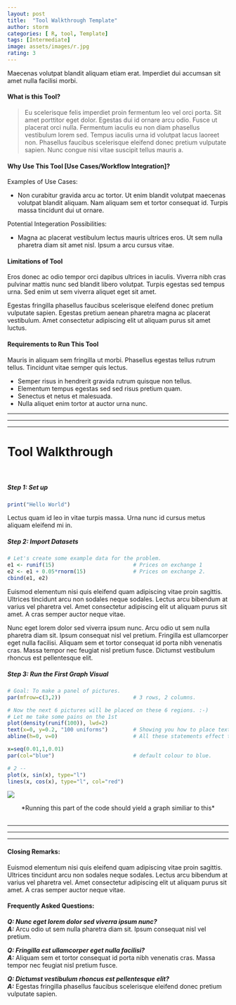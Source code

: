 ```yaml
---
layout: post
title:  "Tool Walkthrough Template"
author: storm
categories: [ R, tool, Template]
tags: [Intermediate]
image: assets/images/r.jpg
rating: 3
---
```


<!-- Quick Description:  -->
Maecenas volutpat blandit aliquam etiam erat. Imperdiet dui accumsan sit amet nulla facilisi morbi.

#### What is this Tool?
> Eu scelerisque felis imperdiet proin fermentum leo vel orci porta. Sit amet porttitor eget dolor. Egestas dui id ornare arcu odio. Fusce ut placerat orci nulla. Fermentum iaculis eu non diam phasellus vestibulum lorem sed. Tempus iaculis urna id volutpat lacus laoreet non. Phasellus faucibus scelerisque eleifend donec pretium vulputate sapien. Nunc congue nisi vitae suscipit tellus mauris a.

#### Why Use This Tool [Use Cases/Workflow Integration]?

Examples of Use Cases:
* Non curabitur gravida arcu ac tortor. Ut enim blandit volutpat maecenas volutpat blandit aliquam. Nam aliquam sem et tortor consequat id. Turpis massa tincidunt dui ut ornare.

Potential Integeration Possibilities:
* Magna ac placerat vestibulum lectus mauris ultrices eros. Ut sem nulla pharetra diam sit amet nisl. Ipsum a arcu cursus vitae. 

#### Limitations of Tool

Eros donec ac odio tempor orci dapibus ultrices in iaculis. Viverra nibh cras pulvinar mattis nunc sed blandit libero volutpat. Turpis egestas sed tempus urna. Sed enim ut sem viverra aliquet eget sit amet.

Egestas fringilla phasellus faucibus scelerisque eleifend donec pretium vulputate sapien. Egestas pretium aenean pharetra magna ac placerat vestibulum. Amet consectetur adipiscing elit ut aliquam purus sit amet luctus. 

#### Requirements to Run This Tool
Mauris in aliquam sem fringilla ut morbi. Phasellus egestas tellus rutrum tellus. Tincidunt vitae semper quis lectus. 
* Semper risus in hendrerit gravida rutrum quisque non tellus. 
* Elementum tempus egestas sed sed risus pretium quam. 
* Senectus et netus et malesuada. 
* Nulla aliquet enim tortor at auctor urna nunc.

-----
-----
-----

# Tool Walkthrough 

<br />

##### Step 1: Set up

```R
print("Hello World")
```
Lectus quam id leo in vitae turpis massa. Urna nunc id cursus metus aliquam eleifend mi in. 

##### Step 2: Import Datasets

```R
# Let's create some example data for the problem.
e1 <- runif(15)                         # Prices on exchange 1
e2 <- e1 + 0.05*rnorm(15)               # Prices on exchange 2.
cbind(e1, e2)
```
Euismod elementum nisi quis eleifend quam adipiscing vitae proin sagittis. Ultrices tincidunt arcu non sodales neque sodales. Lectus arcu bibendum at varius vel pharetra vel. Amet consectetur adipiscing elit ut aliquam purus sit amet. A cras semper auctor neque vitae.

Nunc eget lorem dolor sed viverra ipsum nunc. Arcu odio ut sem nulla pharetra diam sit. Ipsum consequat nisl vel pretium. Fringilla est ullamcorper eget nulla facilisi. Aliquam sem et tortor consequat id porta nibh venenatis cras. Massa tempor nec feugiat nisl pretium fusce. Dictumst vestibulum rhoncus est pellentesque elit.

##### Step 3: Run the First Graph Visual

```R
# Goal: To make a panel of pictures.
par(mfrow=c(3,2))                       # 3 rows, 2 columns.

# Now the next 6 pictures will be placed on these 6 regions. :-)
# Let me take some pains on the 1st
plot(density(runif(100)), lwd=2)
text(x=0, y=0.2, "100 uniforms")        # Showing you how to place text at will
abline(h=0, v=0)                        # All these statements effect the 1st plot.

x=seq(0.01,1,0.01)
par(col="blue")                         # default colour to blue.

# 2 --
plot(x, sin(x), type="l")
lines(x, cos(x), type="l", col="red")
```

![](/gis-cluster-test2/assets/images/r_graph.png)

<center>*Running this part of the code should yield a graph similiar to this*</center>

<br />

-----
-----
-----

#### Closing Remarks:

Euismod elementum nisi quis eleifend quam adipiscing vitae proin sagittis. Ultrices tincidunt arcu non sodales neque sodales. Lectus arcu bibendum at varius vel pharetra vel. Amet consectetur adipiscing elit ut aliquam purus sit amet. A cras semper auctor neque vitae.

#### Frequently Asked Questions:

***Q: Nunc eget lorem dolor sed viverra ipsum nunc?***  
***A:*** Arcu odio ut sem nulla pharetra diam sit. Ipsum consequat nisl vel pretium. 

***Q: Fringilla est ullamcorper eget nulla facilisi?***  
***A:*** Aliquam sem et tortor consequat id porta nibh venenatis cras. Massa tempor nec feugiat nisl pretium fusce.

***Q: Dictumst vestibulum rhoncus est pellentesque elit?***  
***A:*** Egestas fringilla phasellus faucibus scelerisque eleifend donec pretium vulputate sapien.  